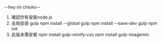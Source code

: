 --hey im chiuko--

1. 確認你有安裝node.js
2. 全局安装 gulp
	npm install --global gulp
	npm install --save-dev gulp
	npm init
3. 此版本需安裝
	npm install gulp-minify-css
	npm install gulp-imagemin



